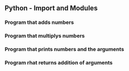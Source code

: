 ## Python - Import and Modules
### Program that adds numbers
### Program that multiplys numbers
### Program that prints numbers and the arguments
### Program rhat returns addition of arguments
